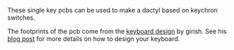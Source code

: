 These single key pcbs can be used to make a dactyl based on keychron switches.

The footprints of the pcb come from the [keyboard design](https://github.com/girishji/keychron-optical-keyboard) by girish.
See his [blog post](https://girishji.github.io/2022/08/17/optical-keyboard-design.html) for more details on how to design your keyboard.
